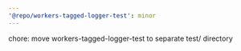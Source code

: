 ```yaml
---
'@repo/workers-tagged-logger-test': minor
---
```


chore: move workers-tagged-logger-test to separate test/ directory
